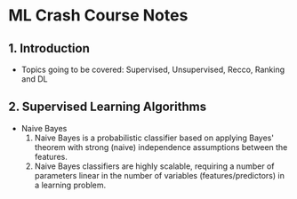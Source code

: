 # ML Crash Course Notes

## 1. Introduction
- Topics going to be covered: Supervised, Unsupervised, Recco, Ranking and DL

## 2. Supervised Learning Algorithms
- Naive Bayes
    1. Naive Bayes is a probabilistic classifier based on applying Bayes' theorem with strong (naive) independence assumptions between the features.
    2. Naive Bayes classifiers are highly scalable, requiring a number of parameters linear in the number of variables (features/predictors) in a learning problem.